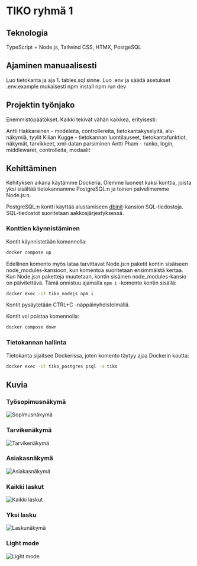 # TIKO ryhmä 1

## Teknologia

TypeScript + Node.js, Tailwind CSS, HTMX, PostgeSQL

## Ajaminen manuaalisesti

Luo tietokanta ja aja 1. tables.sql sinne.
Luo .env ja säädä asetukset .env.example mukaisesti 
npm install
npm run dev

## Projektin työnjako

Enemmistöpäätökset. Kaikki tekivät vähän kaikkea, erityisesti:

Antti Hakkarainen - modeleita, controllereita, tietokantakyselyitä, alv-näkymiä, tyylit
Kilian Kugge - tietokannan luontilauseet, tietokantafunktiot, näkymät, tarvikkeet, xml-datan parsiminen
Antti Pham - runko, login, middlewaret, controlleita, modaalit

## Kehittäminen

Kehityksen aikana käytämme Dockeria. Olemme luoneet kaksi konttia, joista yksi
sisältää tietokannamme PostgreSQL:n ja toinen palvelimemme Node.js:n.

PostgreSQL:n kontti käyttää alustamiseen [dbinit](./dbinit)-kansion
SQL-tiedostoja. SQL-tiedostot suoritetaan aakkosjärjestyksessä.

### Konttien käynnistäminen

Kontit käynnistetään komennolla:

```bash
docker compose up
```

Edellinen komento myös lataa tarvittavat Node.js:n paketit kontin sisäiseen
node_modules-kansioon, kun komentoa suoritetaan ensimmäistä kertaa.
Kun Node.js:n paketteja muutetaan, kontin sisäinen node_modules-kansio on
päivitettävä. Tämä onnistuu ajamalla `npm i` -komento kontin sisällä:

```bash
docker exec -it tiko_nodejs npm i
```

Kontit pysäytetään CTRL+C -näppäinyhdistelmällä.

Kontit voi poistaa komennolla:

```bash
docker compose down
```

### Tietokannan hallinta

Tietokanta sijaitsee Dockerissa, joten komento täytyy ajaa Dockerin kautta:

```bash
docker exec -it tiko_postgres psql -U tiko
```

## Kuvia

### Työsopimusnäkymä
![Sopimusnäkymä](/doc/kuva01.png?raw=true "Työsopimusnäkymä")

### Tarvikenäkymä
![Tarvikenäkymä](/doc/kuva02.png?raw=true "Tarvikenäkymä")

### Asiakasnäkymä
![Asiakasnäkymä](/doc/kuva03.png?raw=true "Asiakasnäkymä")

### Kaikki laskut
![Kaikki laskut](/doc/kuva04.png?raw=true "Kaikki laskut")

### Yksi lasku
![Laskunäkymä](/doc/kuva06.png?raw=true "Yksi lasku")

### Light mode
![Light mode](/doc/kuva05.png?raw=true "Light mode")